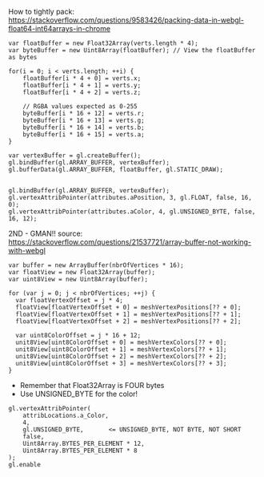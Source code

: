 How to tightly pack:
https://stackoverflow.com/questions/9583426/packing-data-in-webgl-float64-int64arrays-in-chrome

```
var floatBuffer = new Float32Array(verts.length * 4);
var byteBuffer = new Uint8Array(floatBuffer); // View the floatBuffer as bytes

for(i = 0; i < verts.length; ++i) {
    floatBuffer[i * 4 + 0] = verts.x;
    floatBuffer[i * 4 + 1] = verts.y;
    floatBuffer[i * 4 + 2] = verts.z;

    // RGBA values expected as 0-255
    byteBuffer[i * 16 + 12] = verts.r;
    byteBuffer[i * 16 + 13] = verts.g;
    byteBuffer[i * 16 + 14] = verts.b;
    byteBuffer[i * 16 + 15] = verts.a;
}

var vertexBuffer = gl.createBuffer();
gl.bindBuffer(gl.ARRAY_BUFFER, vertexBuffer);
gl.bufferData(gl.ARRAY_BUFFER, floatBuffer, gl.STATIC_DRAW);


gl.bindBuffer(gl.ARRAY_BUFFER, vertexBuffer);
gl.vertexAttribPointer(attributes.aPosition, 3, gl.FLOAT, false, 16, 0);
gl.vertexAttribPointer(attributes.aColor, 4, gl.UNSIGNED_BYTE, false, 16, 12);
```

2ND - GMAN!!
source: https://stackoverflow.com/questions/21537721/array-buffer-not-working-with-webgl

```
var buffer = new ArrayBuffer(nbrOfVertices * 16);
var floatView = new Float32Array(buffer);
var uint8View = new Uint8Array(buffer);

for (var j = 0; j < nbrOfVertices; ++j) {
  var floatVertexOffset = j * 4;
  floatView[floatVertexOffset + 0] = meshVertexPositions[?? + 0];
  floatView[floatVertexOffset + 1] = meshVertexPositions[?? + 1];
  floatView[floatVertexOffset + 2] = meshVertexPositions[?? + 2];

  var uint8ColorOffset = j * 16 + 12;
  unit8View[uint8ColorOffset + 0] = meshVertexColors[?? + 0];
  unit8View[uint8ColorOffset + 1] = meshVertexColors[?? + 1];
  unit8View[uint8ColorOffset + 2] = meshVertexColors[?? + 2];
  unit8View[uint8ColorOffset + 3] = meshVertexColors[?? + 3];
}
```

-   Remember that Float32Array is FOUR bytes
-   Use UNSIGNED_BYTE for the color!

```
gl.vertexAttribPointer(
	attribLocations.a_Color,
	4,
	gl.UNSIGNED_BYTE,		<= UNSIGNED_BYTE, NOT BYTE, NOT SHORT
	false,
	Uint8Array.BYTES_PER_ELEMENT * 12,
	Uint8Array.BYTES_PER_ELEMENT * 8
);
gl.enable
```

